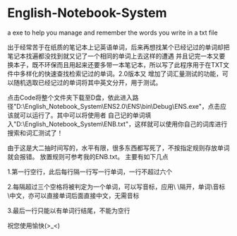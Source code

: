 # English-Notebook-System
a exe to help you manage and remember the words you write in a txt file

  出于经常苦于在纸质的笔记本上记英语单词，后来再想找某个已经记过的单词却把笔记本找遍都没找到就又记了一个相同的单词上去这样的遭遇
并且记完一本又要换本子，既不环保而且用起来还要多带一本笔记本，所以写了此程序用于在TXT文件中多样化的快速查找检索记过的单词。2.0版本又
增加了词汇量测试的功能，可以随机选取已经记过的单词将其中英文分开，用于测试。

点击Code将整个文件夹下载至D盘，依此进入路径"D:\English_Notebook_System\ENS2.0\ENS\bin\Debug\ENS.exe"，点击应该就可以运行了。其中可以将使用者
自己记的单词填入"D:\English_Notebook_System\ENB.txt"，这样就可以使用你自己的词库进行搜索和词汇测试了！

由于这是大二抽时间写的，水平有限，很多东西都写死了，不按指定规则存放单词就会报错。
放置规则可参考我的ENB.txt。
主要有如下几点

1.第一行空行，此后每行隔一行写一行单词，一行不超过六个

2.每隔超过三个空格将被判定为一个单词，可以写音标，应用\ \隔开，单词\音标\中文，亦可以直接单词后面直接中文，无需音标

3.最后一行只能以有单词行结尾，不能为空行

祝您使用愉快(>_<)

